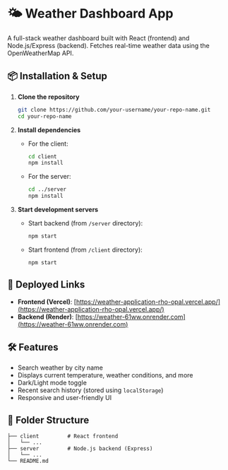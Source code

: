 # 🌤️ Weather Dashboard App

A full-stack weather dashboard built with React (frontend) and Node.js/Express (backend). Fetches real-time weather data using the OpenWeatherMap API.

## 📦 Installation & Setup

1. **Clone the repository**
   ```bash
   git clone https://github.com/your-username/your-repo-name.git
   cd your-repo-name
   ```

2. **Install dependencies**

   - For the client:
     ```bash
     cd client
     npm install
     ```

   - For the server:
     ```bash
     cd ../server
     npm install
     ```

3. **Start development servers**

   - Start backend (from `/server` directory):
     ```bash
     npm start
     ```

   - Start frontend (from `/client` directory):
     ```bash
     npm start
     ```

## 🚀 Deployed Links

- **Frontend (Vercel)**: [https://weather-application-rho-opal.vercel.app/](https://weather-application-rho-opal.vercel.app/)
- **Backend (Render)**: [https://weather-61ww.onrender.com](https://weather-61ww.onrender.com)

## 🛠 Features

- Search weather by city name
- Displays current temperature, weather conditions, and more
- Dark/Light mode toggle
- Recent search history (stored using `localStorage`)
- Responsive and user-friendly UI

## 📁 Folder Structure

```
├── client         # React frontend
│   └── ...
├── server         # Node.js backend (Express)
│   └── ...
└── README.md
```

